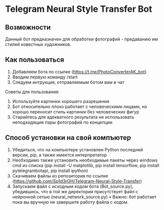# Telegram Neural Style Transfer Bot

## Возможности

Данный бот предназначен для обработки фотографий - предаванию им стилей известных художников. 

## Как пользоваться

1) Добавляем бота по ссылке (https://t.me/PhotoConverterAK_bot)
2) Вводим первую команду /start
3) Следуем интрукция, отправляемым ботом вам в чат

Советы для пользования:

1) Используйте картинки хорошего разрешения
2) Бот относительно плохо работает с человеческими лицами, но хорошо переносит стиль картинки без человеческих фигур
3) Старайтесь для адекватного результата не использовать неподходящие пары фотографий по концепции

## Способ установки на свой компъютер

1) Убедиться, что на компьютере установлен Python последней версии, pip, а также имеется интерпретатор
2) Необходимо также установить необходимые пакеты через windows cmd из списка (pip install -U matplotlib, pip install tensorflow, pip install pytelegrambotapi, pip install ipython)
3) Скачиваем файлы из репозитория по ссылке (https://github.com/Sp1d3rGH/Telegram-Neural-Style-Transfer)
4) Запускаем файл с исходным кодом бота (Bot_source.py), убедившись, что в той же директории присутствует файл с нейронной сетью (neural_network_source.py)
• Важно: бот работает пока вы вручную не завершите работу файла с кодом.
